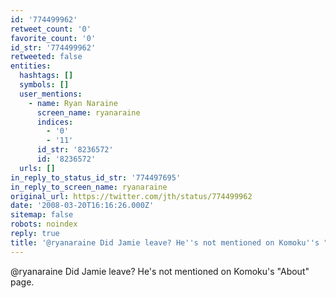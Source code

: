 ```yaml
---
id: '774499962'
retweet_count: '0'
favorite_count: '0'
id_str: '774499962'
retweeted: false
entities:
  hashtags: []
  symbols: []
  user_mentions:
    - name: Ryan Naraine
      screen_name: ryanaraine
      indices:
        - '0'
        - '11'
      id_str: '8236572'
      id: '8236572'
  urls: []
in_reply_to_status_id_str: '774497695'
in_reply_to_screen_name: ryanaraine
original_url: https://twitter.com/jth/status/774499962
date: '2008-03-20T16:16:26.000Z'
sitemap: false
robots: noindex
reply: true
title: '@ryanaraine Did Jamie leave? He''s not mentioned on Komoku''s "About" page.'
---
```


@ryanaraine Did Jamie leave? He's not mentioned on Komoku's "About" page.